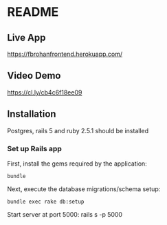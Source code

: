 # README

## Live App
https://fbrohanfrontend.herokuapp.com/


## Video Demo
https://cl.ly/cb4c6f18ee09

## Installation

Postgres, rails 5 and ruby 2.5.1 should be installed

### Set up Rails app

First, install the gems required by the application:

    bundle

Next, execute the database migrations/schema setup:

	bundle exec rake db:setup

Start server at port 5000:
	rails s -p 5000

